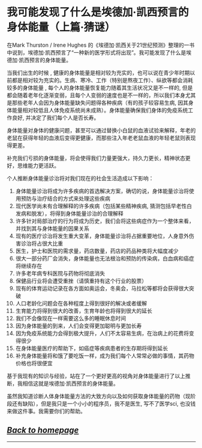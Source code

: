 我可能发现了什么是埃德加·凯西预言的身体能量（上篇·猜谜）
==================================================================

在Mark Thurston / Irene Hughes 的《埃德加·凯西关于21世纪预测》整理的一书中说到，埃德加·凯西预言了“一种新的医学形式将出现”。我可能发现了什么是埃德加·凯西预言的身体能量。

当我们出生的时候 , 健康的身体能量是相对较为充实的，也可以说在青少年时期以前都是相对较为充实的。生病、寒冷、工作（特别是熬夜工作）、纵欲等都会消耗较多的身体能量 , 每个人的身体能量恢复能力随着其生活状况又是不一样的, 但是都会随着老年化逐渐变弱，且每个人变弱的速度也是不一样的，所以我们本身尤其是那些老年人会因为身体能量缺失问题得各种疾病（有的孩子较容易生病, 因其身体能量相对较低且人体免疫系统尚未成熟）。身体能量确保我们身体的免疫系统工作良好, 并决定了我们每个人是否长寿。

身体能量对身体的健康问题，甚至可以通过替换小白鼠的血液试验来解释，年老的老鼠在获得年轻的血液后变得更健康，而那些注入年老老鼠血液的年轻老鼠则表现得更差。

补充我们亏损的身体能量，将会使得我们力量更强大，持久力更长，精神状态更好，思维能力更活跃。

个人推断身体能量诊治将对我们现在的社会生活造成以下影响：

1.	身体能量诊治将成为许多疾病的首选解决方案，确切的说，身体能量诊治将使用预防与治疗结合的方式来处理这些疾病
2.	现代医学尚未有合理解释的许多疾病（包括某些精神疾病, 猜测包括早老性白发病和脱发），将得到身体能量诊治的合理解释
3.	许多针对局部治疗的行为将成为历史，我们会将这些病症作为一个整体来看，并找到其与身体能量的因果关系
4.	现有的医疗诊治将发生重大变革，身体能量诊治将占据重要地位，人身意外伤害诊治将占很大比重
5.	医生，护士和医院的需求量，药店数量，药店的药品种类将大幅度减少
6.	很大一部分药厂会消失，身体能量也无法根治和预防的传染病，白血病和癌症将继续存在
7.	许多老年病专科医院与药物将彻底消失
8.	保健品行业将会遭受重挫（请慎重持有这个行业的股票）
9.	现有的体育运动记录在各方面如奥运会，冬奥会，马拉松等都将会获得很大突破 
10.	人口老龄化问题会在各种程度上得到很好的解决或者缓解
11.	生育能力将得到很大的改善，生育年龄也将得到很大的延长
12.	我们不会像现在一样需要这么多的睡眠休息时间
13.	因为身体能量的到来，人们会变得更加聪明与更加长寿
14.	因为免疫系统能力会得到极大提升，人们不太容易生病，在治病上的花费将变得很少
15.	在身体能量医疗的帮助下，如癌症等疾病患者的生存期将得到延长
16.	补充身体能量将和饿了要吃饭一样，成为我们每个人常常必做的事情，其药物价格也将很便宜

基于我现有的知识与经验，站在了一个更好更高的视角对身体能量进行了以上推断，我相信这就是埃德加·凯西预言的身体能量。

虽然我知道诊断人体身体能量方法的大致方向以及如何获取身体能量的药物（现阶段还有缺陷），但是我只是一个小小的程序员，我不是医生, 写不了医学sci, 也没钱来做这件事。我需要你们的帮助。


[*Back to homepage*](.) 
------------------------------------------------------------------


***
